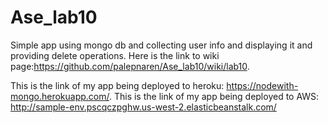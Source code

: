 # Ase_lab10
Simple app using mongo db and collecting user info and displaying it and providing delete operations.
Here is the link to wiki page:https://github.com/palepnaren/Ase_lab10/wiki/lab10. 

This is the link of my app being deployed to heroku: https://nodewith-mongo.herokuapp.com/.
This is the link of my app being deployed to AWS: http://sample-env.pscqczpghw.us-west-2.elasticbeanstalk.com/

